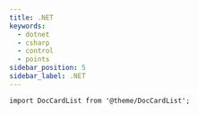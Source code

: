 ```yaml
---
title: .NET
keywords:
  - dotnet
  - csharp
  - control
  - points
sidebar_position: 5
sidebar_label: .NET
---
```


```mdx-code-block
import DocCardList from '@theme/DocCardList';
```

<DocCardList />
